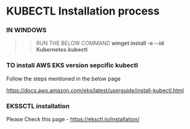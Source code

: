 # KUBECTL Installation process

### IN WINDOWS 

>> RUN THE BELOW COMMAND
>> **winget install -e --id Kubernetes.kubectl**

### TO install AWS EKS version sepcific kubectl

 Follow the steps mentioned in the below page 

 https://docs.aws.amazon.com/eks/latest/userguide/install-kubectl.html 


### EKSSCTL installation

Please Check this page - https://eksctl.io/installation/ 